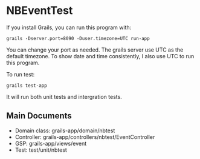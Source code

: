 # NBEventTest
If you install Grails, you can run this program with:

`grails -Dserver.port=8090 -Duser.timezone=UTC run-app`

You can change your port as needed. The grails server use UTC as the default timezone. To show date and time consistently, I also use UTC to run this program.

To run test:

`grails test-app`

It will run both unit tests and intergration tests.

## Main Documents
- Domain class: grails-app/domain/nbtest
- Controller: grails-app/controllers/nbtest/EventController
- GSP: grails-app/views/event
- Test: test/unit/nbtest

